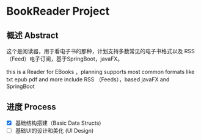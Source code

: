 # BookReader Project

## 概述 Abstract

这个是阅读器，用于看电子书的那种，计划支持多数常见的电子书格式以及
RSS（Feed）电子订阅，基于SpringBoot，javaFX。

this is a Reader for EBooks ，planning supports most common formats like txt epub pdf and more
include RSS （Feeds），based javaFX and SpringBoot

## 进度 Process

 - [x] 基础结构搭建（Basic Data Structs)
 - [ ] 基础UI的设计和美化 (UI Design)
